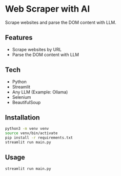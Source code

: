 # Web Scraper with AI

Scrape websites and parse the DOM content with LLM.

## Features

- Scrape websites by URL
- Parse the DOM content with LLM

## Tech

- Python
- Streamlit
- Any LLM (Example: Ollama)
- Selenium
- BeautifulSoup

## Installation

```sh
python3 -m venv venv
source venv/bin/activate
pip install -r requirements.txt
streamlit run main.py
```

## Usage

```sh
streamlit run main.py
```
